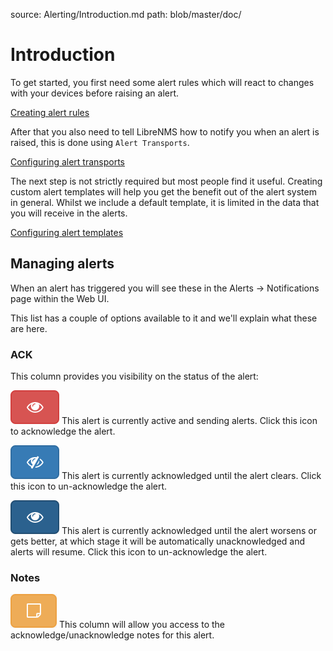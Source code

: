 source: Alerting/Introduction.md
path: blob/master/doc/

# Introduction

To get started, you first need some alert rules which will react to
changes with your devices before raising an alert.

[Creating alert rules](Rules.md)

After that you also need to tell LibreNMS how to notify you when an
alert is raised, this is done using `Alert Transports`.

[Configuring alert transports](Transports.md)

The next step is not strictly required but most people find it
useful. Creating custom alert templates will help you get the benefit
out of the alert system in general. Whilst we include a default
template, it is limited in the data that you will receive in the alerts.

[Configuring alert templates](Templates.md)

## Managing alerts

When an alert has triggered you will see these in the Alerts ->
Notifications page within the Web UI.

This list has a couple of options available to it and we'll explain
what these are here.

### ACK

This column provides you visibility on the status of the alert:

![ack alert](img/ack.png) This alert is currently active and sending
alerts. Click this icon to acknowledge the alert.

![unack alert](img/unack.png) This alert is currently acknowledged
until the alert clears. Click this icon to un-acknowledge the alert.

![unack alert until fault worsens](img/nunack.png) This alert is
currently acknowledged until the alert worsens or gets
better, at which stage it will be automatically unacknowledged and
alerts will resume. Click this icon to un-acknowledge the alert.

### Notes

![alert notes](img/notes.png) This column will allow you access to the
acknowledge/unacknowledge notes for this alert.

